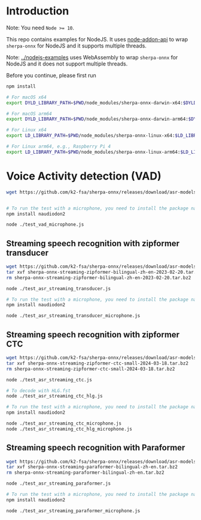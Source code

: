 # Introduction

Note: You need `Node >= 10`.

This repo contains examples for NodeJS.
It uses [node-addon-api](https://github.com/nodejs/node-addon-api) to wrap
`sherpa-onnx` for NodeJS and it supports multiple threads.

Note: [../nodejs-examples](../nodejs-examples) uses WebAssembly to wrap
`sherpa-onnx` for NodeJS and it does not support multiple threads.

Before you continue, please first run

```bash
npm install

# For macOS x64
export DYLD_LIBRARY_PATH=$PWD/node_modules/sherpa-onnx-darwin-x64:$DYLD_LIBRARY_PATH

# For macOS arm64
export DYLD_LIBRARY_PATH=$PWD/node_modules/sherpa-onnx-darwin-arm64:$DYLD_LIBRARY_PATH

# For Linux x64
export LD_LIBRARY_PATH=$PWD/node_modules/sherpa-onnx-linux-x64:$LD_LIBRARY_PATH

# For Linux arm64, e.g., Raspberry Pi 4
export LD_LIBRARY_PATH=$PWD/node_modules/sherpa-onnx-linux-arm64:$LD_LIBRARY_PATH
```

# Voice Activity detection (VAD)

```bash
wget https://github.com/k2-fsa/sherpa-onnx/releases/download/asr-models/silero_vad.onnx


# To run the test with a microphone, you need to install the package naudiodon2
npm install naudiodon2

node ./test_vad_microphone.js
```

## Streaming speech recognition with zipformer transducer

```bash
wget https://github.com/k2-fsa/sherpa-onnx/releases/download/asr-models/sherpa-onnx-streaming-zipformer-bilingual-zh-en-2023-02-20.tar.bz2
tar xvf sherpa-onnx-streaming-zipformer-bilingual-zh-en-2023-02-20.tar.bz2
rm sherpa-onnx-streaming-zipformer-bilingual-zh-en-2023-02-20.tar.bz2

node ./test_asr_streaming_transducer.js

# To run the test with a microphone, you need to install the package naudiodon2
npm install naudiodon2

node ./test_asr_streaming_transducer_microphone.js
```

## Streaming speech recognition with zipformer CTC

```bash
wget https://github.com/k2-fsa/sherpa-onnx/releases/download/asr-models/sherpa-onnx-streaming-zipformer-ctc-small-2024-03-18.tar.bz2
tar xvf sherpa-onnx-streaming-zipformer-ctc-small-2024-03-18.tar.bz2
rm sherpa-onnx-streaming-zipformer-ctc-small-2024-03-18.tar.bz2

node ./test_asr_streaming_ctc.js

# To decode with HLG.fst
node ./test_asr_streaming_ctc_hlg.js

# To run the test with a microphone, you need to install the package naudiodon2
npm install naudiodon2

node ./test_asr_streaming_ctc_microphone.js
node ./test_asr_streaming_ctc_hlg_microphone.js
```

## Streaming speech recognition with Paraformer

```bash
wget https://github.com/k2-fsa/sherpa-onnx/releases/download/asr-models/sherpa-onnx-streaming-paraformer-bilingual-zh-en.tar.bz2
tar xvf sherpa-onnx-streaming-paraformer-bilingual-zh-en.tar.bz2
rm sherpa-onnx-streaming-paraformer-bilingual-zh-en.tar.bz2

node ./test_asr_streaming_paraformer.js

# To run the test with a microphone, you need to install the package naudiodon2
npm install naudiodon2

node ./test_asr_streaming_paraformer_microphone.js
```
